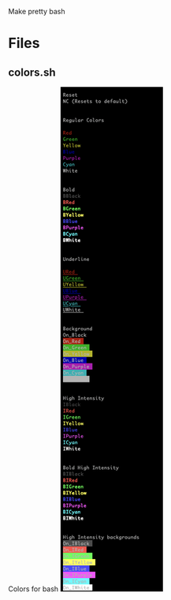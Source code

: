 Make pretty bash

# Files 

## colors.sh 
Colors for bash 
![alt text](https://github.com/johnciavarella/pretty_bash/blob/main/Screenshots/screenshot_colors.png?raw=true)